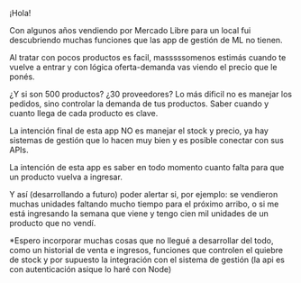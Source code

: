 ¡Hola!

Con algunos años vendiendo por Mercado Libre para un local fui descubriendo muchas funciones que las app de gestión de ML no tienen.

Al tratar con pocos productos es facil, masssssomenos estimás cuando te vuelve a entrar y con lógica oferta-demanda vas viendo el precio que le ponés.

¿Y si son 500 productos? ¿30 proveedores? Lo más dificil no es manejar los pedidos, sino controlar la demanda de tus productos. Saber cuando y cuanto llega de cada producto es clave.

La intención final de esta app NO es manejar el stock y precio, ya hay sistemas de gestión que lo hacen muy bien y es posible conectar con sus APIs.

La intención de esta app es saber en todo momento cuanto falta para que un producto vuelva a ingresar.

Y así (desarrollando a futuro) poder alertar si, por ejemplo: se vendieron muchas unidades faltando mucho tiempo para el próximo arribo, o si me está ingresando la semana que viene y tengo cien mil unidades de un producto que no vendí.

*Espero incorporar muchas cosas que no llegué a desarrollar del todo, como un historial de venta e ingresos, funciones que controlen el quiebre de stock y por supuesto la integración con el sistema de gestión (la api es con autenticación asique lo haré con Node)